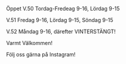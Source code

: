 Öppet V.50 Tordag-Fredeag 9-16, Lördag 9-15

V.51 Fredag 9-16, Lördag 9-15, Söndag 9-15

V.52 Måndag 9-16, därefter VINTERSTÄNGT!

Varmt Välkommen!

Följ oss gärna på Instagram!



